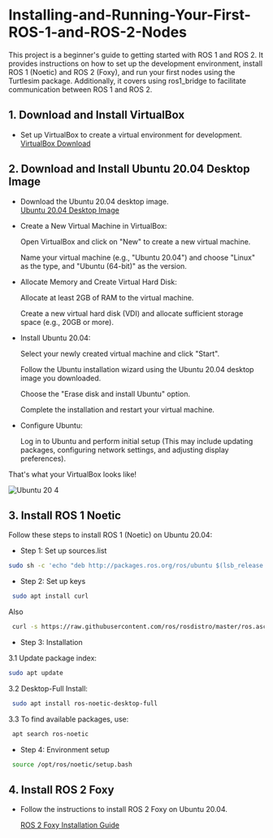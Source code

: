 # Installing-and-Running-Your-First-ROS-1-and-ROS-2-Nodes
This project is a beginner's guide to getting started with ROS 1 and ROS 2. It provides instructions on how to set up the development environment, install ROS 1 (Noetic) and ROS 2 (Foxy), and run your first nodes using the Turtlesim package. Additionally, it covers using ros1_bridge to facilitate communication between ROS 1 and ROS 2.

## **1. Download and Install VirtualBox**
- Set up VirtualBox to create a virtual environment for development.  
[VirtualBox Download](https://www.virtualbox.org/wiki/Downloads)

## **2. Download and Install Ubuntu 20.04 Desktop Image**
- Download the Ubuntu 20.04 desktop image.  
[Ubuntu 20.04 Desktop Image](https://releases.ubuntu.com/20.04/)

- Create a New Virtual Machine in VirtualBox:
  
  Open VirtualBox and click on "New" to create a new virtual machine.
  
  Name your virtual machine (e.g., "Ubuntu 20.04") and choose "Linux" as the type, and "Ubuntu (64-bit)" as the version.

- Allocate Memory and Create Virtual Hard Disk:

  Allocate at least 2GB of RAM to the virtual machine.

  Create a new virtual hard disk (VDI) and allocate sufficient storage space (e.g., 20GB or more).

- Install Ubuntu 20.04:

  Select your newly created virtual machine and click "Start".

  Follow the Ubuntu installation wizard using the Ubuntu 20.04 desktop image you downloaded.

  Choose the "Erase disk and install Ubuntu" option.

  Complete the installation and restart your virtual machine.

- Configure Ubuntu:

  Log in to Ubuntu and perform initial setup (This may include updating packages, configuring network settings, and adjusting display preferences).

That's what your VirtualBox looks like!


  ![Ubuntu 20 4](https://github.com/justRuba/Installing-and-Running-Your-First-ROS-1-and-ROS-2-Nodes/assets/134620937/90858fd5-7a1e-44c4-a286-5a8c9f221ba2)


## **3. Install ROS 1 Noetic**

Follow these steps to install ROS 1 (Noetic) on Ubuntu 20.04:

- Step 1: Set up sources.list
 
```bash
sudo sh -c 'echo "deb http://packages.ros.org/ros/ubuntu $(lsb_release -sc) main" > /etc/apt/sources.list.d/ros-latest.list'
```

- Step 2: Set up keys

```bash
 sudo apt install curl
```
Also 

```bash
 curl -s https://raw.githubusercontent.com/ros/rosdistro/master/ros.asc | sudo apt-key add -
```

- Step 3: Installation
  
3.1 Update package index:
  
```bash
sudo apt update
```
3.2 Desktop-Full Install:

```bash
 sudo apt install ros-noetic-desktop-full
```
3.3 To find available packages, use:

```bash
 apt search ros-noetic
```
- Step 4: Environment setup

```bash
 source /opt/ros/noetic/setup.bash
```

## **4. Install ROS 2 Foxy**

- Follow the instructions to install ROS 2 Foxy on Ubuntu 20.04.

   [ROS 2 Foxy Installation Guide](https://rulshi.blogspot.com/2022/09/how-to-install-ros2-in-ubuntu-20.html)
